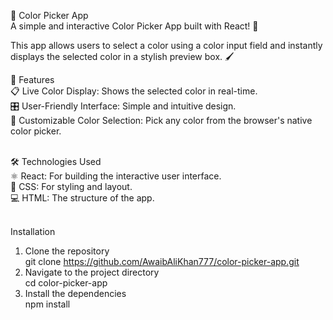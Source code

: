 

🎨 Color Picker App<br>
A simple and interactive Color Picker App built with React! 🚀 <br>

This app allows users to select a color using a color input field and instantly displays the selected color in a stylish preview box. 🖌️<br>

🌟 Features<br>
📋 Live Color Display: Shows the selected color in real-time.<br>
🎛️ User-Friendly Interface: Simple and intuitive design.<br>
🎨 Customizable Color Selection: Pick any color from the browser's native color picker.<br><br>

🛠️ Technologies Used<br>
⚛️ React: For building the interactive user interface.<br>
🎨 CSS: For styling and layout.<br>
💻 HTML: The structure of the app.<br><br>

Installation<br>
1. Clone the repository<br>
git clone https://github.com/AwaibAliKhan777/color-picker-app.git<br>
2. Navigate to the project directory<br>
cd color-picker-app<br>
3. Install the dependencies<br>
npm install<br>
